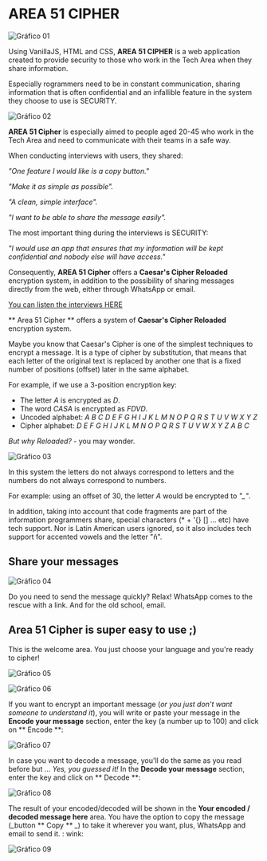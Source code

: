 ﻿# AREA 51 CIPHER

![Gráfico 01](https://github.com/frankynztein/LIM009-Cipher/blob/master/images/readme-images/Readme-img-01.png)


Using VanillaJS, HTML and CSS, **AREA 51 CIPHER** is a web application created to provide security to those who work in the Tech Area when they share information.

Especially rogrammers need to be in constant communication, sharing information that is often confidential and an infallible feature in the system they choose to use is SECURITY.

![Gráfico 02](https://github.com/frankynztein/LIM009-Cipher/blob/master/images/readme-images/Readme-img-02.png)


**AREA 51 Cipher** is especially aimed to people aged 20-45 who work in the Tech Area and need to communicate with their teams in a safe way.


When conducting interviews with users, they shared:

*"One feature I would like is a copy button."*

*"Make it as simple as possible".*

*"A clean, simple interface".*

*"I want to be able to share the message easily".*


The most important thing during the interviews is SECURITY:

*"I would use an app that ensures that my information will be kept confidential and nobody else will have access."*


Consequently, **AREA 51 Cipher** offers a **Caesar's Cipher Reloaded** encryption system, in addition to the possibility of sharing messages directly from the web, either through WhatsApp or email.

[You can listen the interviews HERE](https://drive.google.com/drive/folders/1802L6TP0h8Kr1qmDMhn2ZvQaK7cuVpXr?usp=sharing)

** Area 51 Cipher ** offers a system of **Caesar's Cipher Reloaded** encryption system.

Maybe you know that Caesar's Cipher is one of the simplest techniques to encrypt a message. It is a type of cipher by substitution, that means that each letter of the original text is replaced by another one that is a fixed number of positions (offset) later in the same alphabet.

For example, if we use a 3-position encryption key:

- The letter *A* is encrypted as *D*.
- The word *CASA* ​​is encrypted as *FDVD*.
- Uncoded alphabet: *A B C D E F G H I J K L M N O P Q R S T U V W X Y Z*
- Cipher alphabet: *D E F G H I J K L M N O P Q R S T U V W X Y Z A B C*


*But why Reloaded?* - you may wonder.

![Gráfico 03](https://github.com/frankynztein/LIM009-Cipher/blob/master/images/readme-images/Readme-img-03.png)


In this system the letters do not always correspond to letters and the numbers do not always correspond to numbers.

For example: using an offset of 30, the letter *A* would be encrypted to *"_"*.

In addition, taking into account that code fragments are part of the information programmers share, special characters (* + '{} [] ... etc) have tech support. Nor is Latin American users ignored, so it also includes tech support for accented vowels and the letter "ñ".

## Share your messages


![Gráfico 04](https://github.com/frankynztein/LIM009-Cipher/blob/master/images/readme-images/Readme-img-04.png)

Do you need to send the message quickly? Relax! WhatsApp comes to the rescue with a link.
And for the old school, email.

## Area 51 Cipher is super easy to use ;)


This is the welcome area. You just choose your language and you're ready to cipher!

![Gráfico 05](https://github.com/frankynztein/LIM009-Cipher/blob/master/images/english/cipher01.jpg)

![Gráfico 06](https://github.com/frankynztein/LIM009-Cipher/blob/master/images/english/cipher02.jpg)


If you want to encrypt an important message (*or you just don't want someone to understand it*), you will write or paste your message in the **Encode your message** section, enter the key (a number up to 100) and click on ** Encode **:

![Gráfico 07](https://github.com/frankynztein/LIM009-Cipher/blob/master/images/english/cipher03.jpg)


In case you want to decode a message, you'll do the same as you read before but ... *Yes, you guessed it!* In the **Decode your message** section, enter the key and click on ** Decode **:

![Gráfico 08](https://github.com/frankynztein/LIM009-Cipher/blob/master/images/english/cipher04.jpg)



The result of your encoded/decoded will be shown in the **Your encoded / decoded message here** area. You have the option to copy the message (_button ** Copy ** _) to take it wherever you want, plus, WhatsApp and email to send it. : wink:

![Gráfico 09](https://github.com/frankynztein/LIM009-Cipher/blob/master/images/english/cipher05.jpg)